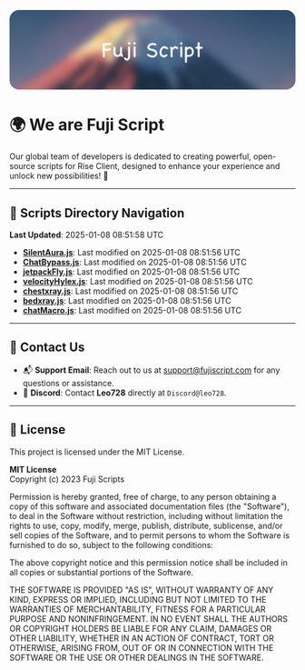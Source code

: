 ![Banner](.github/b.webp)

# 🌍 **We are Fuji Script**

Our global team of developers is dedicated to creating powerful, open-source scripts for Rise Client, designed to enhance your experience and unlock new possibilities! 🌟

---
<!-- SCRIPTS_NAVIGATION_START -->
## 📂 **Scripts Directory Navigation**

**Last Updated**: 2025-01-08 08:51:58 UTC

- **[SilentAura.js](scripts/SilentAura.js)**: Last modified on 2025-01-08 08:51:56 UTC
- **[ChatBypass.js](scripts/ChatBypass.js)**: Last modified on 2025-01-08 08:51:56 UTC
- **[jetpackFly.js](scripts/jetpackFly.js)**: Last modified on 2025-01-08 08:51:56 UTC
- **[velocityHylex.js](scripts/velocityHylex.js)**: Last modified on 2025-01-08 08:51:56 UTC
- **[chestxray.js](scripts/chestxray.js)**: Last modified on 2025-01-08 08:51:56 UTC
- **[bedxray.js](scripts/bedxray.js)**: Last modified on 2025-01-08 08:51:56 UTC
- **[chatMacro.js](scripts/chatMacro.js)**: Last modified on 2025-01-08 08:51:56 UTC

<!-- SCRIPTS_NAVIGATION_END -->

---

## 💬 **Contact Us**  
- 📬 **Support Email**: Reach out to us at [support@fujiscript.com](mailto:support@fujiscript.com) for any questions or assistance.  
- 💬 **Discord**: Contact **Leo728** directly at `Discord@leo728`.

---

## 📜 **License**

This project is licensed under the MIT License.  

**MIT License**  
Copyright (c) 2023 Fuji Scripts  

Permission is hereby granted, free of charge, to any person obtaining a copy of this software and associated documentation files (the "Software"), to deal in the Software without restriction, including without limitation the rights to use, copy, modify, merge, publish, distribute, sublicense, and/or sell copies of the Software, and to permit persons to whom the Software is furnished to do so, subject to the following conditions:  

The above copyright notice and this permission notice shall be included in all copies or substantial portions of the Software.  

THE SOFTWARE IS PROVIDED "AS IS", WITHOUT WARRANTY OF ANY KIND, EXPRESS OR IMPLIED, INCLUDING BUT NOT LIMITED TO THE WARRANTIES OF MERCHANTABILITY, FITNESS FOR A PARTICULAR PURPOSE AND NONINFRINGEMENT. IN NO EVENT SHALL THE AUTHORS OR COPYRIGHT HOLDERS BE LIABLE FOR ANY CLAIM, DAMAGES OR OTHER LIABILITY, WHETHER IN AN ACTION OF CONTRACT, TORT OR OTHERWISE, ARISING FROM, OUT OF OR IN CONNECTION WITH THE SOFTWARE OR THE USE OR OTHER DEALINGS IN THE SOFTWARE.  
